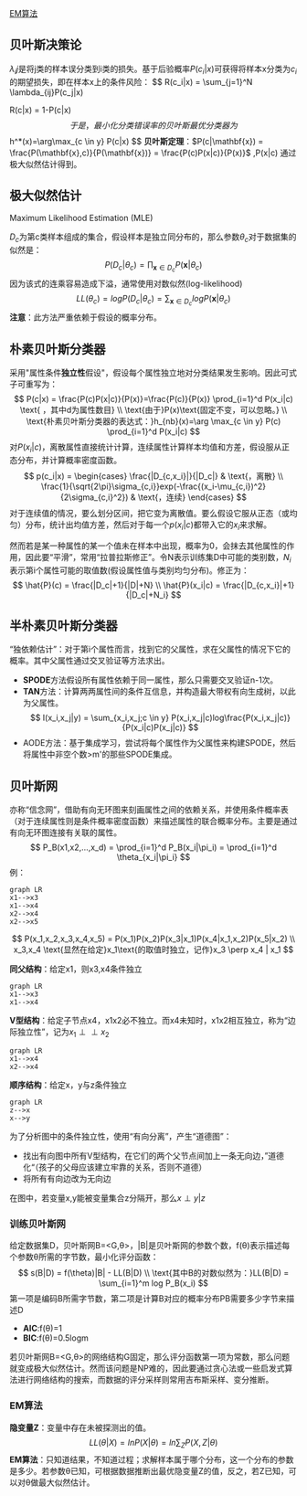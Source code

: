 [EM算法](https://www.jianshu.com/p/1121509ac1dc)

## 贝叶斯决策论
$\lambda_ij$是将j类的样本误分类到i类的损失。基于后验概率$P(c_i|x)$可获得将样本x分类为$c_i$的期望损失，即在样本x上的条件风险：
$$
R(c_i|x) = \sum_{j=1}^N \lambda_{ij}P(c_j|x)

R(c|x) = 1-P(c|x)
$$
于是，最小化分类错误率的贝叶斯最优分类器为
$$
h^*(x)=\arg\max_{c \in y} P(c|x)
$$
**贝叶斯定理**：$P(c|\mathbf{x}) = \frac{P(\mathbf{x},c)}{P(\mathbf{x})} = \frac{P(c)P(x|c)}{P(x)}$
,P(x|c) 通过极大似然估计得到。


## 极大似然估计
Maximum Likelihood Estimation (MLE)

$D_c$为第c类样本组成的集合，假设样本是独立同分布的，那么参数$\theta_c$对于数据集的似然是：
$$
P(D_c|\theta_c) = \prod_{\mathbf{x}\in D_c}P(\mathbf{x}|\theta_c)
$$
因为该式的连乘容易造成下溢，通常使用对数似然(log-likelihood)
$$
LL(\theta_c) = logP(D_c|\theta_c)=\sum_{\mathbf{x}\in D_c}logP(\mathbf{x}|\theta_c)
$$
**注意**：此方法严重依赖于假设的概率分布。

## 朴素贝叶斯分类器
采用"属性条件**独立性**假设"，假设每个属性独立地对分类结果发生影响。因此可式子可重写为：
$$
P(c|x) = \frac{P(c)P(x|c)}{P(x)}=\frac{P(c)}{P(x)} \prod_{i=1}^d P(x_i|c) \text{ ，其中d为属性数目}
\\
\text{由于}P(x)\text{固定不变，可以忽略。}
\\
\text{朴素贝叶斯分类器的表达式：}h_{nb}(x)=\arg \max_{c \in y} P(c) \prod_{i=1}^d P(x_i|c)
$$
对$P(x_i|c)$，离散属性直接统计计算，连续属性计算样本均值和方差，假设服从正态分布，并计算概率密度函数。
$$
p(c_i|x) = 
    \begin{cases}
    \frac{|D_{c,x_i}|}{|D_c|} & \text{，离散} \\
    \frac{1}{\sqrt{2\pi}\sigma_{c,i}}exp(-\frac{(x_i-\mu_{c,i})^2}{2\sigma_{c,i}^2}) & \text{，连续}
    \end{cases}
$$
对于连续值的情况，要么划分区间，把它变为离散值。要么假设它服从正态（或均匀）分布，统计出均值方差，然后对于每一个$p(x_i|c)$都带入它的$x_i$来求解。

然而若是某一种属性的某一个值未在样本中出现，概率为0，会抹去其他属性的作用，因此要“平滑”，常用“拉普拉斯修正”。令N表示训练集D中可能的类别数，$N_i$表示第i个属性可能的取值数(假设属性值与类别均匀分布)。修正为：
$$
\hat{P}(c) = \frac{|D_c|+1}{|D|+N}
\\
\hat{P}(x_i|c) = \frac{|D_{c,x_i}|+1}{|D_c|+N_i}
$$
## 半朴素贝叶斯分类器
“独依赖估计”：对于第i个属性而言，找到它的父属性，求在父属性的情况下它的概率。其中父属性通过交叉验证等方法求出。

- **SPODE**方法假设所有属性依赖于同一属性，那么只需要交叉验证n-1次。
- **TAN**方法：计算两两属性间的条件互信息，并构造最大带权有向生成树，以此为父属性。
$$
I(x_i,x_j|y) = \sum_{x_i,x_j;c \in y} P(x_i,x_j|c)log\frac{P(x_i,x_j|c)}{P(x_i|c)P(x_j|c)}
$$
- AODE方法：基于集成学习，尝试将每个属性作为父属性来构建SPODE，然后将属性中非空个数>m'的那些SPODE集成。

## 贝叶斯网
亦称“信念网”，借助有向无环图来刻画属性之间的依赖关系，并使用条件概率表（对于连续属性则是条件概率密度函数）来描述属性的联合概率分布。主要是通过有向无环图连接有关联的属性。
$$
P_B(x1,x2,...,x_d) = \prod_{i=1}^d P_B(x_i|\pi_i) = \prod_{i=1}^d \theta_{x_i|\pi_i}
$$
例：
```
graph LR
x1-->x3
x1-->x4
x2-->x4
x2-->x5

```

$$
P(x_1,x_2,x_3,x_4,x_5) = P(x_1)P(x_2)P(x_3|x_1)P(x_4|x_1,x_2)P(x_5|x_2)
\\
x_3,x_4 \text{显然在给定}x_1\text{的取值时独立，记作}x_3 \perp x_4 | x_1
$$

**同父结构**：给定x1，则x3,x4条件独立
```
graph LR
x1-->x3
x1-->x4
```
**V型结构**：给定子节点x4，x1x2必不独立。而x4未知时，x1x2相互独立，称为“边际独立性”，记为$x_1 \perp\perp x_2$
```
graph LR
x1-->x4
x2-->x4
```
**顺序结构**：给定x，y与z条件独立
```
graph LR
z-->x
x-->y
```
为了分析图中的条件独立性，使用“有向分离”，产生“道德图”：
- 找出有向图中所有V型结构，在它们的两个父节点间加上一条无向边，”道德化“（孩子的父母应该建立牢靠的关系，否则不道德）
- 将所有有向边改为无向边

在图中，若变量x,y能被变量集合z分隔开，那么$x\perp y | z$
### 训练贝叶斯网
给定数据集D，贝叶斯网B=<G,θ>，|B|是贝叶斯网的参数个数，f(θ)表示描述每个参数θ所需的字节数，最小化评分函数：
$$
s(B|D) = f(\theta)|B| - LL(B|D)
\\
\text{其中B的对数似然为：}LL(B|D) = \sum_{i=1}^m log P_B(x_i)
$$
第一项是编码B所需字节数，第二项是计算B对应的概率分布PB需要多少字节来描述D
- **AIC**:f(θ)=1
- **BIC**:f(θ)=0.5logm

若贝叶斯网B=<G,θ>的网络结构G固定，那么评分函数第一项为常数，那么问题就变成极大似然估计。然而该问题是NP难的，因此要通过贪心法或一些启发式算法进行网络结构的搜索，而数据的评分采样则常用吉布斯采样、变分推断。

### EM算法
**隐变量Z**：变量中存在未被探测出的值。
$$
LL(\theta | X) = ln P(X|\theta) = ln \sum_{Z}P(X,Z|\theta)
$$
**EM算法**：只知道结果，不知道过程；求解样本属于哪个分布，这一个分布的参数是多少。若参数θ已知，可根据数据推断出最优隐变量Z的值，反之，若Z已知，可以对θ做最大似然估计。











